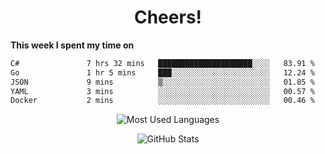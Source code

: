 <h1 align="center">Cheers!</h1>

**This week I spent my time on**
<!--START_SECTION:waka-->

```txt
C#               7 hrs 32 mins   █████████████████████░░░░   83.91 %
Go               1 hr 5 mins     ███░░░░░░░░░░░░░░░░░░░░░░   12.24 %
JSON             9 mins          ▒░░░░░░░░░░░░░░░░░░░░░░░░   01.85 %
YAML             3 mins          ░░░░░░░░░░░░░░░░░░░░░░░░░   00.57 %
Docker           2 mins          ░░░░░░░░░░░░░░░░░░░░░░░░░   00.46 %
```

<!--END_SECTION:waka-->

<p align="center"><img src="https://github-readme-stats.vercel.app/api/top-langs/?username=thnkrn&layout=compact&hide=html&theme=tokyonight" alt="Most Used Languages" /></p>

<p align="center"><img src="https://github-readme-stats.vercel.app/api?username=thnkrn&show_icons=true&count_private=true&theme=tokyonight&show=reviews&hide_rank=false&rank_icon=github" alt="GitHub Stats" /></p>

<!-- <p align="center"><a href="https://wakatime.com"><img src="https://wakatime.com/share/@thnkrn/40092326-d1bd-471b-89da-9a7c63939402.png" /></p>
 -->
